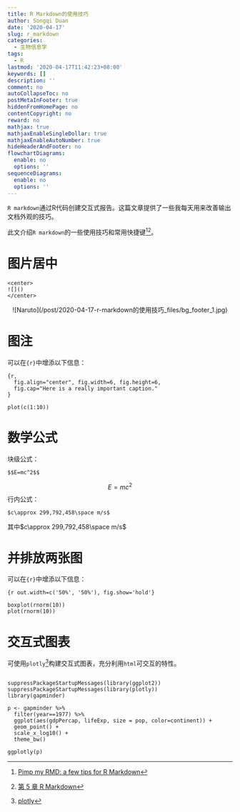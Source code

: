 ```yaml
---
title: R Markdown的使用技巧
author: Songqi Duan
date: '2020-04-17'
slug: r_markdown
categories:
  - 生物信息学
tags:
  - R
lastmod: '2020-04-17T11:42:23+08:00'
keywords: []
description: ''
comment: no
autoCollapseToc: no
postMetaInFooter: true
hiddenFromHomePage: no
contentCopyright: no
reward: no
mathjax: true
mathjaxEnableSingleDollar: true
mathjaxEnableAutoNumber: true
hideHeaderAndFooter: no
flowchartDiagrams:
  enable: no
  options: ''
sequenceDiagrams:
  enable: no
  options: ''
---
```

`R markdown`通过R代码创建交互式报告。这篇文章提供了一些我每天用来改善输出文档外观的技巧。
<!--more-->
此文介绍`R markdown`的一些使用技巧和常用快捷键[^1][^2]。
# 图片居中
```
<center>
![]()
</center>
```
<center>
![Naruto](/post/2020-04-17-r-markdown的使用技巧_files/bg_footer_1.jpg)
</center>

# 图注
可以在`{r}`中增添以下信息：
```
{r, 
  fig.align="center", fig.width=6, fig.height=6,
  fig.cap="Here is a really important caption."
}
```

```{r, fig.align="center", fig.width=6, fig.height=6, fig.cap="Here is a really important caption."}
plot(c(1:10))
```

# 数学公式

块级公式：
```
$$E=mc^2$$
```
$$E=mc^2$$
行内公式：
```
$c\approx 299,792,458\space m/s$
```
其中$c\approx 299,792,458\space m/s$

# 并排放两张图

可以在`{r}`中增添以下信息：
```
{r out.width=c('50%', '50%'), fig.show='hold'}
```

```{r out.width=c('50%', '50%'), fig.show='hold'}
boxplot(rnorm(10))
plot(rnorm(10))
```

# 交互式图表

可使用`plotly`[^3]构建交互式图表，充分利用`html`可交互的特性。

```{r, fig.align="center", fig.cap="交互式图表"}

suppressPackageStartupMessages(library(ggplot2))
suppressPackageStartupMessages(library(plotly))
library(gapminder)

p <- gapminder %>%
  filter(year==1977) %>%
  ggplot(aes(gdpPercap, lifeExp, size = pop, color=continent)) +
  geom_point() +
  scale_x_log10() +
  theme_bw()

ggplotly(p)
```


[^1]: [Pimp my RMD: a few tips for R Markdown](https://holtzy.github.io/Pimp-my-rmd/#)
[^2]: [第 5 章 R Markdown](https://bookdown.org/xiao/RAnalysisBook/r-markdown.html)
[^3]: [plotly](https://plotly.com/)

